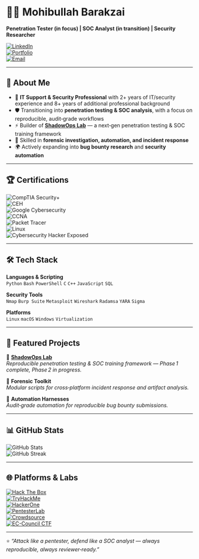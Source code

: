 # 👨‍💻 Mohibullah Barakzai  
**Penetration Tester (in focus) | SOC Analyst (in transition) | Security Researcher**

[![LinkedIn](https://img.shields.io/badge/LinkedIn-Connect-blue)](https://linkedin.com/in/YOUR-LINKEDIN)  
[![Portfolio](https://img.shields.io/badge/Portfolio-Visit-green)](https://YOUR-PORTFOLIO.com)  
[![Email](https://img.shields.io/badge/Email-Contact-red)](mailto:YOUR-EMAIL@example.com)

---

## 🚀 About Me
- 🔎 **IT Support & Security Professional** with 2+ years of IT/security experience and 8+ years of additional professional background  
- 🛡️ Transitioning into **penetration testing & SOC analysis**, with a focus on reproducible, audit‑grade workflows  
- ⚡ Builder of **[ShadowOps Lab](https://github.com/Mohibullah-Barakzai/ShadowOps-Lab)** — a next‑gen penetration testing & SOC training framework  
- 🎯 Skilled in **forensic investigation, automation, and incident response**  
- 🌍 Actively expanding into **bug bounty research** and **security automation**

---

## 🏆 Certifications
![CompTIA Security+](https://img.shields.io/badge/CompTIA-Security%2B-blue)  
![CEH](https://img.shields.io/badge/CEH-v12-orange)  
![Google Cybersecurity](https://img.shields.io/badge/Google-Cybersecurity%20Professional-lightgrey)  
![CCNA](https://img.shields.io/badge/Cisco-CCNA-red)  
![Packet Tracer](https://img.shields.io/badge/Cisco-Intro%20to%20Packet%20Tracer-yellow)  
![Linux](https://img.shields.io/badge/Linux-Training-green)  
![Cybersecurity Hacker Exposed](https://img.shields.io/badge/Cybersecurity-Hacker%20Exposed-purple)

---

## 🛠️ Tech Stack
**Languages & Scripting**  
`Python` `Bash` `PowerShell` `C` `C++` `JavaScript` `SQL`

**Security Tools**  
`Nmap` `Burp Suite` `Metasploit` `Wireshark` `Radamsa` `YARA` `Sigma`

**Platforms**  
`Linux` `macOS` `Windows` `Virtualization`

---

## 📂 Featured Projects
🔹 **[ShadowOps Lab](https://github.com/Mohibullah-Barakzai/ShadowOps-Lab)**  
_Reproducible penetration testing & SOC training framework — Phase 1 complete, Phase 2 in progress._

🔹 **Forensic Toolkit**  
_Modular scripts for cross‑platform incident response and artifact analysis._

🔹 **Automation Harnesses**  
_Audit‑grade automation for reproducible bug bounty submissions._

---

## 📊 GitHub Stats
![GitHub Stats](https://github-readme-stats.vercel.app/api?username=Mohibullah-Barakzai&show_icons=true&theme=radical)  
![GitHub Streak](https://github-readme-streak-stats.herokuapp.com/?user=Mohibullah-Barakzai&theme=radical)

---

## 🌐 Platforms & Labs
[![Hack The Box](https://img.shields.io/badge/Hack%20The%20Box-Active-brightgreen)](https://www.hackthebox.com/)  
[![TryHackMe](https://img.shields.io/badge/TryHackMe-Learning-red)](https://tryhackme.com/)  
[![HackerOne](https://img.shields.io/badge/HackerOne-Researcher-black)](https://hackerone.com/)  
[![PentesterLab](https://img.shields.io/badge/PentesterLab-Training-blueviolet)](https://pentesterlab.com/)  
[![Crowdsource](https://img.shields.io/badge/Crowdsource-Bug%20Bounty-orange)](https://www.bugcrowd.com/)  
[![EC-Council CTF](https://img.shields.io/badge/EC--Council-CTF%20Challenges-darkred)](https://iclass.eccouncil.org/)

---
⭐️ *“Attack like a pentester, defend like a SOC analyst — always reproducible, always reviewer‑ready.”*
